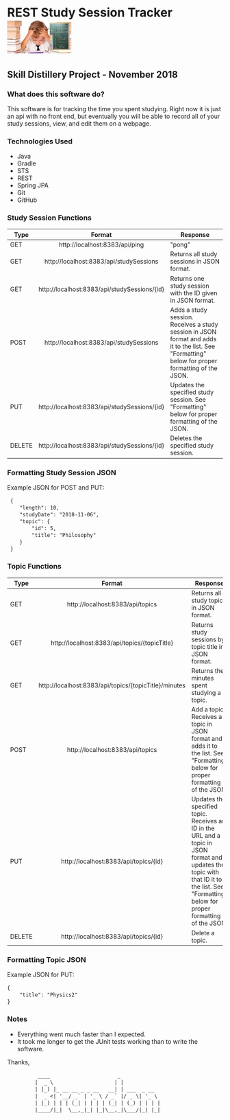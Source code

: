 # REST Study Session Tracker  &nbsp;&nbsp;&nbsp;&nbsp;&nbsp;&nbsp; ![homework](homework_small.jpg) #

## Skill Distillery Project - November 2018 ##

### What does this software do? ###

This software is for tracking the time you spent studying. Right now it is just an api with no front end, but eventually you will be able to record all of your study sessions, view, and edit them on a webpage.


### Technologies Used ###

* Java
* Gradle
* STS
* REST
* Spring JPA
* Git
* GitHub


### Study Session Functions ###


| Type        | Format          | Response  |
| ------------- |:-------------:| -----|
| GET      | http://localhost:8383/api/ping | "pong" |
| GET      | http://localhost:8383/api/studySessions | Returns all study sessions in JSON format. |
| GET      | http://localhost:8383/api/studySessions/{id} | Returns one study session with the ID given in JSON format.  |
| POST      | http://localhost:8383/api/studySessions | Adds a study session. Receives a study session in JSON format and adds it to the list. See "Formatting" below for proper formatting of the JSON. |
| PUT      | http://localhost:8383/api/studySessions/{id} | Updates the specified study session. See "Formatting" below for proper formatting of the JSON. |
| DELETE      | http://localhost:8383/api/studySessions/{id} | Deletes the specified study session. |

### Formatting Study Session JSON ###

Example JSON for POST and PUT:

```
 {
    "length": 10,
    "studyDate": "2018-11-06",
    "topic": {
        "id": 5,
        "title": "Philosophy"
    }
 }
 ```


### Topic Functions ###


| Type     |                            Format                     | Response                                 |
| -------- |:-----------------------------------------------------:| -----------------------------------------|
| GET      | http://localhost:8383/api/topics                      | Returns all study topics in JSON format. |
| GET      | http://localhost:8383/api/topics/{topicTitle}         | Returns study sessions by topic title in JSON format.   |
| GET      | http://localhost:8383/api/topics/{topicTitle}/minutes | Returns the minutes spent studying a topic.   |
| POST     | http://localhost:8383/api/topics                      | Add a topic. Receives a topic in JSON format and adds it to the list. See "Formatting" below for proper formatting of the JSON.                            |
| PUT      | http://localhost:8383/api/topics/{id}                 | Updates the specified topic. Receives an ID in the URL and a topic in JSON format and updates the topic with that ID it to the list. See "Formatting" below for proper formatting of the JSON.                          |
| DELETE   | http://localhost:8383/api/topics/{id}                 | Delete a topic.                          |

### Formatting Topic JSON ###

Example JSON for PUT:

```
{
    "title": "Physics2"
}
  ```

 ### Notes ###

 * Everything went much faster than I expected.
 * It took me longer to get the JUnit tests working than to write the software.









 Thanks,





              ____                      _             
             |  _ \                    | |            
             | |_) |_ __ __ _ _ __   __| | ___  _ __  
             |  _ <| '__/ _` | '_ \ / _` |/ _ \| '_ \
             | |_) | | | (_| | | | | (_| | (_) | | | |
             |____/|_|  \__,_|_| |_|\__,_|\___/|_| |_|
